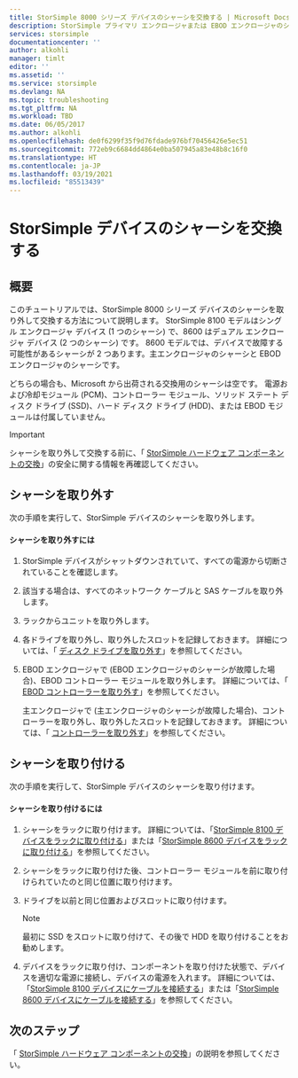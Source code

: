 ```yaml
---
title: StorSimple 8000 シリーズ デバイスのシャーシを交換する | Microsoft Docs
description: StorSimple プライマリ エンクロージャまたは EBOD エンクロージャのシャーシを取り外して交換する方法について説明します。
services: storsimple
documentationcenter: ''
author: alkohli
manager: timlt
editor: ''
ms.assetid: ''
ms.service: storsimple
ms.devlang: NA
ms.topic: troubleshooting
ms.tgt_pltfrm: NA
ms.workload: TBD
ms.date: 06/05/2017
ms.author: alkohli
ms.openlocfilehash: de0f6299f35f9d76fdade976bf70456426e5ec51
ms.sourcegitcommit: 772eb9c6684dd4864e0ba507945a83e48b8c16f0
ms.translationtype: HT
ms.contentlocale: ja-JP
ms.lasthandoff: 03/19/2021
ms.locfileid: "85513439"
---
```

# <a name="replace-the-chassis-on-your-storsimple-device"></a>StorSimple デバイスのシャーシを交換する
## <a name="overview"></a>概要
このチュートリアルでは、StorSimple 8000 シリーズ デバイスのシャーシを取り外して交換する方法について説明します。 StorSimple 8100 モデルはシングル エンクロージャ デバイス (1 つのシャーシ) で、8600 はデュアル エンクロージャ デバイス (2 つのシャーシ) です。 8600 モデルでは、デバイスで故障する可能性があるシャーシが 2 つあります。主エンクロージャのシャーシと EBOD エンクロージャのシャーシです。

どちらの場合も、Microsoft から出荷される交換用のシャーシは空です。 電源および冷却モジュール (PCM)、コントローラー モジュール、ソリッド ステート ディスク ドライブ (SSD)、ハード ディスク ドライブ (HDD)、または EBOD モジュールは付属していません。

> [!IMPORTANT]
> シャーシを取り外して交換する前に、「 [StorSimple ハードウェア コンポーネントの交換](storsimple-8000-hardware-component-replacement.md)」の安全に関する情報を再確認してください。


## <a name="remove-the-chassis"></a>シャーシを取り外す
次の手順を実行して、StorSimple デバイスのシャーシを取り外します。

#### <a name="to-remove-a-chassis"></a>シャーシを取り外すには
1. StorSimple デバイスがシャットダウンされていて、すべての電源から切断されていることを確認します。
2. 該当する場合は、すべてのネットワーク ケーブルと SAS ケーブルを取り外します。
3. ラックからユニットを取り外します。
4. 各ドライブを取り外し、取り外したスロットを記録しておきます。 詳細については、「 [ディスク ドライブを取り外す](storsimple-8000-disk-drive-replacement.md#remove-the-disk-drive)」を参照してください。
5. EBOD エンクロージャで (EBOD エンクロージャのシャーシが故障した場合)、EBOD コントローラー モジュールを取り外します。 詳細については、「 [EBOD コントローラーを取り外す](storsimple-8000-ebod-controller-replacement.md#remove-an-ebod-controller)」を参照してください。
   
    主エンクロージャで (主エンクロージャのシャーシが故障した場合)、コントローラーを取り外し、取り外したスロットを記録しておきます。 詳細については、「 [コントローラーを取り外す](storsimple-8000-controller-replacement.md#remove-a-controller)」を参照してください。

## <a name="install-the-chassis"></a>シャーシを取り付ける
次の手順を実行して、StorSimple デバイスのシャーシを取り付けます。

#### <a name="to-install-a-chassis"></a>シャーシを取り付けるには
1. シャーシをラックに取り付けます。 詳細については、「[StorSimple 8100 デバイスをラックに取り付ける](storsimple-8100-hardware-installation.md#rack-mount-your-storsimple-8100-device)」または「[StorSimple 8600 デバイスをラックに取り付ける](storsimple-8600-hardware-installation.md#rack-mount-your-storsimple-8600-device)」を参照してください。
2. シャーシをラックに取り付けた後、コントローラー モジュールを前に取り付けられていたのと同じ位置に取り付けます。
3. ドライブを以前と同じ位置およびスロットに取り付けます。
   
   > [!NOTE]
   > 最初に SSD をスロットに取り付けて、その後で HDD を取り付けることをお勧めします。
  
4. デバイスをラックに取り付け、コンポーネントを取り付けた状態で、デバイスを適切な電源に接続し、デバイスの電源を入れます。 詳細については、「[StorSimple 8100 デバイスにケーブルを接続する](storsimple-8100-hardware-installation.md#cable-your-storsimple-8100-device)」または「[StorSimple 8600 デバイスにケーブルを接続する](storsimple-8600-hardware-installation.md#cable-your-storsimple-8600-device)」を参照してください。

## <a name="next-steps"></a>次のステップ
「 [StorSimple ハードウェア コンポーネントの交換](storsimple-8000-hardware-component-replacement.md)」の説明を参照してください。

